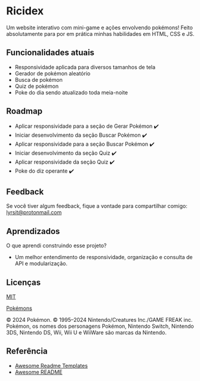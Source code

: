 
# Ricidex

Um website interativo com mini-game e ações envolvendo pokémons! Feito absolutamente para por em prática minhas habilidades em HTML, CSS e JS.



## Funcionalidades atuais

- Responsividade aplicada para diversos tamanhos de tela
- Gerador de pokémon aleatório
- Busca de pokémon
- Quiz de pokémon
- Poke do dia sendo atualizado toda meia-noite


## Roadmap

- Aplicar responsividade para a seção de Gerar Pokémon ✔️ 
- Iniciar desenvolvimento da seção Buscar Pokémon ✔️
- Aplicar responsividade para a seção Buscar Pokémon ✔️
- Iniciar desenvolvimento da seção Quiz ✔️
- Aplicar responsividade da seção Quiz ✔️
- Poke do diz operante ✔️ 


## Feedback

Se você tiver algum feedback, fique a vontade para compartilhar comigo: lyrsit@protonmail.com


## Aprendizados

O que aprendi construindo esse projeto? 
- Um melhor entendimento de responsividade, organização e consulta de API e modularização. 


## Licenças

[MIT](https://choosealicense.com/licenses/mit/)

[Pokémons](https://www.pokemon.com/br/legal/)

© 2024 Pokémon. © 1995–2024 Nintendo/Creatures Inc./GAME FREAK inc. Pokémon, os nomes dos personagens Pokémon, Nintendo Switch, Nintendo 3DS, Nintendo DS, Wii, Wii U e WiiWare são marcas da Nintendo.
## Referência

 - [Awesome Readme Templates](https://awesomeopensource.com/project/elangosundar/awesome-README-templates)
 - [Awesome README](https://github.com/matiassingers/awesome-readme)


